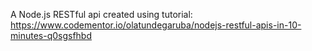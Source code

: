 A Node.js RESTful api created using tutorial: https://www.codementor.io/olatundegaruba/nodejs-restful-apis-in-10-minutes-q0sgsfhbd

